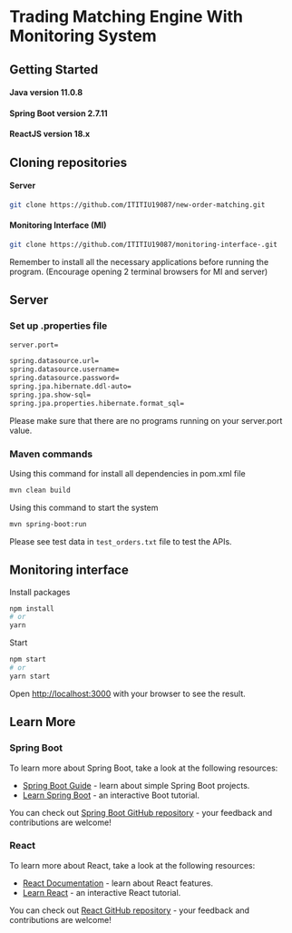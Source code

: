 # Trading Matching Engine With Monitoring System


## Getting Started
#### Java version 11.0.8
#### Spring Boot version 2.7.11
#### ReactJS version 18.x

## Cloning repositories
#### Server
```bash
git clone https://github.com/ITITIU19087/new-order-matching.git
```

#### Monitoring Interface (MI)
```bash
git clone https://github.com/ITITIU19087/monitoring-interface-.git
```

Remember to install all the necessary applications before running the program. (Encourage opening 2 terminal browsers for MI and server)

## Server
### Set up .properties file
```bash
server.port=

spring.datasource.url=
spring.datasource.username=
spring.datasource.password=
spring.jpa.hibernate.ddl-auto=
spring.jpa.show-sql=
spring.jpa.properties.hibernate.format_sql=
```

Please make sure that there are no programs running on your server.port value.

### Maven commands
Using this command for install all dependencies in pom.xml file
```bash
mvn clean build
```

Using this command to start the system
```bash
mvn spring-boot:run
```

Please see test data in ``test_orders.txt`` file to test the APIs.

## Monitoring interface
Install packages
```bash
npm install
# or
yarn
```

Start
```bash
npm start
# or
yarn start
```

Open [http://localhost:3000](http://localhost:3000) with your browser to see the result.

## Learn More

### Spring Boot
To learn more about Spring Boot, take a look at the following resources:

- [Spring Boot Guide](https://spring.io/guides) - learn about simple Spring Boot projects.
- [Learn Spring Boot](https://www.baeldung.com/spring-boot) - an interactive Boot tutorial.

You can check out [Spring Boot GitHub repository](https://github.com/spring-projects/spring-boot) - your feedback and contributions are welcome!

### React
To learn more about React, take a look at the following resources:

- [React Documentation](https://react.dev/) - learn about React features.
- [Learn React](https://react.dev/learn) - an interactive React tutorial.

You can check out [React GitHub repository](https://github.com/facebook/react/releases) - your feedback and contributions are welcome!
